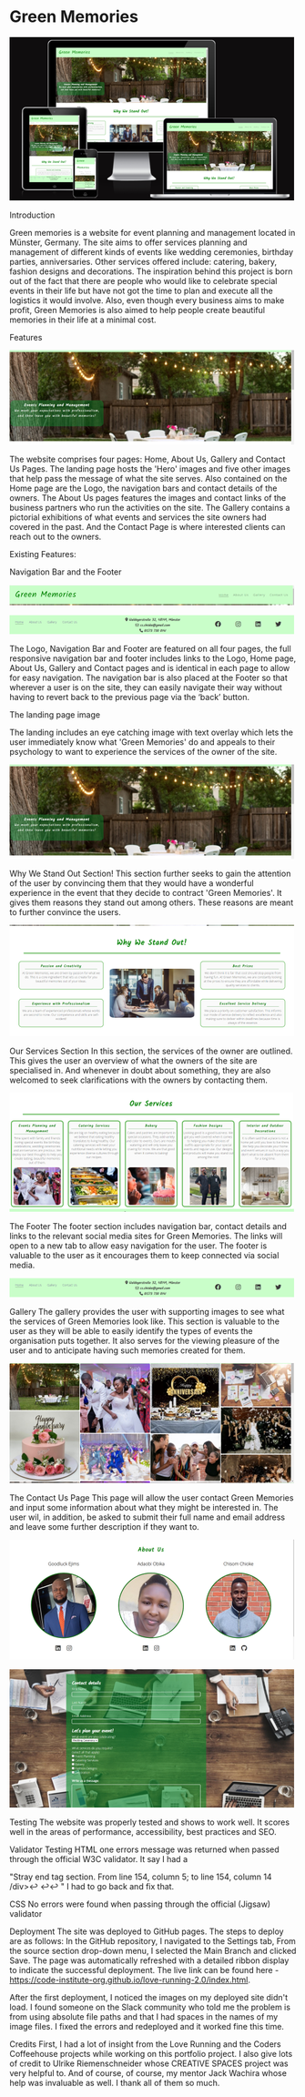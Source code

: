 # Green Memories

![Home page](assets/images/green-memories.png)

Introduction

Green memories is a website for event planning and management located in Münster, Germany. The site aims to offer services planning and management of different kinds of events like wedding ceremonies, birthday parties, anniversaries. Other services offered include: catering, bakery, fashion designs and decorations.
The inspiration behind this project is born out of the fact that there are people who would like to celebrate special events in their life but have not got the time to plan and execute all the logistics it would involve. Also, even though every business aims to make profit, Green Memories is also aimed to help people create beautiful memories in their life at a minimal cost.

Features

![Landing Page](assets/images/landing_page.png)

The website comprises four pages: Home, About Us, Gallery and Contact Us Pages. The landing page hosts the 'Hero' images and five other images that help pass the message of what the site serves. Also contained on the Home page are the Logo, the navigation bars and contact details of the owners. The About Us pages features the images and contact links of the business partners who run the activities on the site. The Gallery contains a pictorial exhibitions of what events and services the site owners had covered in the past. And the Contact Page is where interested clients can reach out to the owners.

Existing Features:

Navigation Bar and the Footer

![Navigation bar](assets/images/naviagtion_bar.png)

![Footer](assets/images/footer.png)

The Logo, Navigation Bar and Footer are featured on all four pages, the full responsive navigation bar and footer includes links to the Logo, Home page, About Us, Gallery and Contact pages and is identical in each page to allow for easy navigation. The navigation bar is also placed at the Footer so that wherever a user is on the site, they can easily navigate their way without having to revert back to the previous page via the ‘back’ button.

The landing page image

The landing includes an eye catching image with text overlay which lets the user immediately know what 'Green Memories' do and appeals to their psychology to want to experience the services of the owner of the site.

![Landing page](assets/images/landing_page.png)


Why We Stand Out Section! 
This section further seeks to gain the attention of the user by convincing them that they would have a wonderful experience in the event that they decide to contract 'Green Memories'. It gives them reasons they stand out among others. These reasons are meant to further convince the users.

![Why we stand out](assets/images/why_we_stand_out.png)

Our Services Section
In this section, the services of the owner are outlined. This gives the user an overview of what the owners of the site are specialised in. And whenever in doubt about something, they are also welcomed to seek clarifications with the owners by contacting them.

![Our services](assets/images/our_services.png)

The Footer
The footer section includes navigation bar, contact details and links to the relevant social media sites for Green Memories. The links will open to a new tab to allow easy navigation for the user.
The footer is valuable to the user as it encourages them to keep connected via social media.

![Footer](assets/images/footer.png)

Gallery
The gallery provides the user with supporting images to see what the services of Green Memories look like.
This section is valuable to the user as they will be able to easily identify the types of events the organisation puts together. It also serves for the viewing pleasure of the user and to anticipate having such memories created for them.

![Gallery page](assets/images/gallery_page.png)

The Contact Us Page
This page will allow the user contact Green Memories and input some information about what they might be interested in. The user wil, in addition, be asked to submit their full name and email address and leave some further description if they want to.

![About us](assets/images/about_us.png)

![Contact page](assets/images/contact_us_page.png)

Testing
The website was properly tested and shows to work well. It scores well in the areas of performance, accessibility, best practices and SEO.

Validator Testing
HTML
one errors message was returned when passed through the official W3C validator. It say I had a 

"Stray end tag section. From line 154, column 5; to line 154, column 14
/div>↩    </section>↩↩ " I had to go back and fix that.


CSS
No errors were found when passing through the official (Jigsaw) validator

Deployment
The site was deployed to GitHub pages. The steps to deploy are as follows:
In the GitHub repository, I navigated to the Settings tab,
From the source section drop-down menu, I selected the Main Branch and clicked Save.
The page was automatically refreshed with a detailed ribbon display to indicate the successful deployment.
The live link can be found here - https://code-institute-org.github.io/love-running-2.0/index.html.

After the first deployment, I noticed the images on my deployed site didn't load. I found someone on the Slack community who told me the problem is from using absolute file paths and that I had spaces in the names of my image files. I fixed the errors and redeployed and it worked fine this time.

Credits
First, I had a lot of insight from the Love Running and the Coders Coffeehouse projects while working on this portfolio project.
I also give lots of credit to Ulrike Riemenschneider whose CREATIVE SPACES project was very helpful to.
And of course, of course, my mentor Jack Wachira whose help was invaluable as well. I thank all of them so much. 